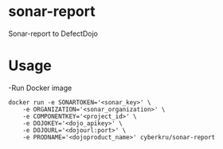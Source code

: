 # sonar-report
Sonar-report to DefectDojo

# Usage
-Run Docker image
```
docker run -e SONARTOKEN='<sonar_key>' \
	-e ORGANIZATION='<sonar_organization>' \
	-e COMPONENTKEY='<project_id>' \
	-e DOJOKEY='<dojo_apikey>' \
	-e DOJOURL='<dojourl:port>' \
	-e PRODNAME='<dojoproduct_name>' cyberkru/sonar-report
```
